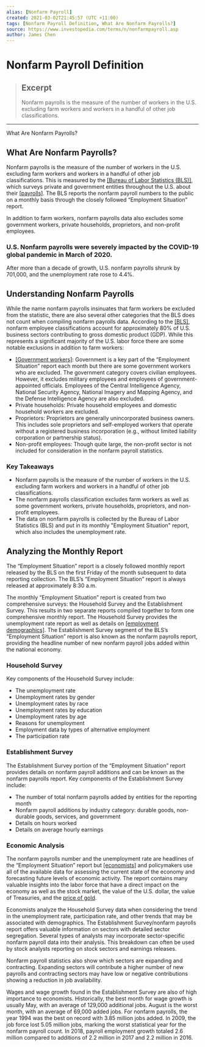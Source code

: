 ```yaml
---
alias: [Nonfarm Payroll]
created: 2021-03-02T21:45:57 (UTC +11:00)
tags: [Nonfarm Payroll Definition, What Are Nonfarm Payrolls?]
source: https://www.investopedia.com/terms/n/nonfarmpayroll.asp
author: James Chen
---
```


# Nonfarm Payroll Definition

> ## Excerpt
> Nonfarm payrolls is the measure of the number of workers in the U.S. excluding farm workers and workers in a handful of other job classifications.

---

What Are Nonfarm Payrolls?
## What Are Nonfarm Payrolls?

Nonfarm payrolls is the measure of the number of workers in the U.S. excluding farm workers and workers in a handful of other job classifications. This is measured by the [[Bureau of Labor Statistics (BLS)]](https://www.investopedia.com/terms/b/bls.asp), which surveys private and government entities throughout the U.S. about their [[payrolls]](https://www.investopedia.com/terms/p/payroll.asp). The BLS reports the nonfarm payroll numbers to the public on a monthly basis through the closely followed “Employment Situation” report.

In addition to farm workers, nonfarm payrolls data also excludes some government workers, private households, proprietors, and non-profit employees.

### U.S. Nonfarm payrolls were severely impacted by the COVID-19 global pandemic in March of 2020.

After more than a decade of growth, U.S. nonfarm payrolls shrunk by 701,000, and the unemployment rate rose to 4.4%.

## Understanding Nonfarm Payrolls

While the name nonfarm payrolls insinuates that farm workers be excluded from the statistic, there are also several other categories that the BLS does not count when compiling nonfarm payrolls data. According to the [[BLS]](https://www.bls.gov/bls/glossary.htm), nonfarm employee classifications account for approximately 80% of U.S. business sectors contributing to gross domestic product (GDP). While this represents a significant majority of the U.S. labor force there are some notable exclusions in addition to farm workers:

-   [[Government workers]](https://www.investopedia.com/articles/personal-finance/112514/top-retirement-strategies-government-employees.asp): Government is a key part of the “Employment Situation” report each month but there are some government workers who are excluded. The government category covers civilian employees. However, it excludes military employees and employees of government-appointed officials. Employees of the Central Intelligence Agency, National Security Agency, National Imagery and Mapping Agency, and the Defense Intelligence Agency are also excluded.
-   Private households: Private household employees and domestic household workers are excluded.
-   Proprietors: Proprietors are generally unincorporated business owners. This includes sole proprietors and self-employed workers that operate without a registered business incorporation (e.g., without limited liability corporation or partnership status).
-   Non-profit employees: Though quite large, the non-profit sector is not included for consideration in the nonfarm payroll statistics.

### Key Takeaways

-   Nonfarm payrolls is the measure of the number of workers in the U.S. excluding farm workers and workers in a handful of other job classifications.
-   The nonfarm payrolls classification excludes farm workers as well as some government workers, private households, proprietors, and non-profit employees.
-   The data on nonfarm payrolls is collected by the Bureau of Labor Statistics (BLS) and put in its monthly "Employment Situation" report, which also includes the unemployment rate.

## Analyzing the Monthly Report

The “Employment Situation” report is a closely followed monthly report released by the BLS on the first Friday of the month subsequent to data reporting collection. The BLS’s “Employment Situation” report is always released at approximately 8:30 a.m.

The monthly “Employment Situation” report is created from two comprehensive surveys: the Household Survey and the Establishment Survey. This results in two separate reports compiled together to form one comprehensive monthly report. The Household Survey provides the unemployment rate report as well as details on [[employment demographics]](https://www.investopedia.com/articles/04/092204.asp). The Establishment Survey segment of the BLS’s “Employment Situation” report is also known as the nonfarm payrolls report, providing the headline number of new nonfarm payroll jobs added within the national economy.

### Household Survey

Key components of the Household Survey include:

-   The unemployment rate
-   Unemployment rates by gender
-   Unemployment rates by race
-   Unemployment rates by education
-   Unemployment rates by age
-   Reasons for unemployment
-   Employment data by types of alternative employment
-   The participation rate

### Establishment Survey

The Establishment Survey portion of the “Employment Situation” report provides details on nonfarm payroll additions and can be known as the nonfarm payrolls report. Key components of the Establishment Survey include:

-   The number of total nonfarm payrolls added by entities for the reporting month
-   Nonfarm payroll additions by industry category: durable goods, non-durable goods, services, and government
-   Details on hours worked
-   Details on average hourly earnings

### Economic Analysis

The nonfarm payrolls number and the unemployment rate are headlines of the “Employment Situation” report but [[economists]](https://www.investopedia.com/terms/e/economist.asp) and policymakers use all of the available data for assessing the current state of the economy and forecasting future levels of economic activity. The report contains many valuable insights into the labor force that have a direct impact on the economy as well as the stock market, the value of the U.S. dollar, the value of Treasuries, and the [price of gold](https://www.investopedia.com/articles/active-trading/031915/what-moves-gold-prices.asp).

Economists analyze the Household Survey data when considering the trend in the unemployment rate, participation rate, and other trends that may be associated with demographics. The Establishment Survey/nonfarm payrolls report offers valuable information on sectors with detailed sector segregation. Several types of analysts may incorporate sector-specific nonfarm payroll data into their analysis. This breakdown can often be used by stock analysts reporting on stock sectors and earnings releases.

Nonfarm payroll statistics also show which sectors are expanding and contracting. Expanding sectors will contribute a higher number of new payrolls and contracting sectors may have low or negative contributions showing a reduction in job availability.

Wages and wage growth found in the Establishment Survey are also of high importance to economists. Historically, the best month for wage growth is usually May, with an average of 129,000 additional jobs. August is the worst month, with an average of 69,000 added jobs. For nonfarm payrolls, the year 1994 was the best on record with 3.85 million jobs added. In 2009, the job force lost 5.05 million jobs, marking the worst statistical year for the nonfarm payroll count. In 2018, payroll employment growth totaled 2.6 million compared to additions of 2.2 million in 2017 and 2.2 million in 2016.
